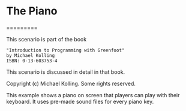 # The Piano
=========
        
This scenario is part of the book 

    "Introduction to Programming with Greenfoot"
    by Michael Kolling
    ISBN: 0-13-603753-4

This scenario is discussed in detail in that book.

Copyright (c) Michael Kolling. Some rights reserved.


This example shows a piano on screen that players can
play with their keyboard. It uses pre-made sound files
for every piano key.
